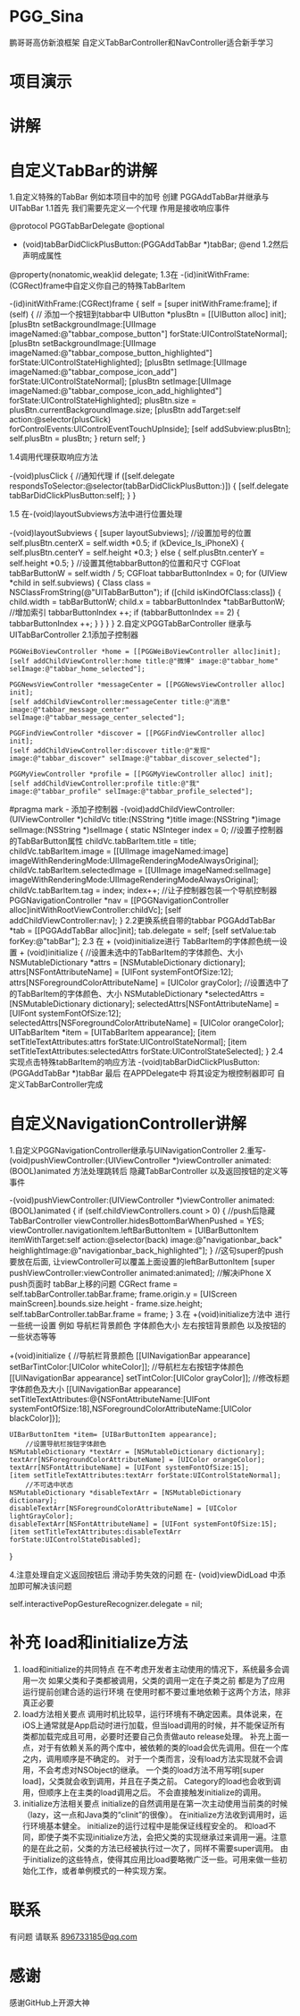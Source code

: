 # PGG_Sina
鹏哥哥高仿新浪框架 自定义TabBarController和NavController适合新手学习 
# 项目演示

# 讲解
# 自定义TabBar的讲解
1.自定义特殊的TabBar 例如本项目中的加号
创建 PGGAddTabBar并继承与UITabBar
1.1首先 我们需要先定义一个代理 作用是接收响应事件

 @protocol PGGTabBarDelegate <UITabBarDelegate>
 @optional
 - (void)tabBarDidClickPlusButton:(PGGAddTabBar *)tabBar;
 @end
1.2然后 声明成属性 

@property(nonatomic,weak)id <PGGTabBarDelegate> delegate;
1.3在 -(id)initWithFrame:(CGRect)frame中自定义你自己的特殊TabBarItem

-(id)initWithFrame:(CGRect)frame {
    self = [super initWithFrame:frame];
    if (self) {
            // 添加一个按钮到tabbar中
        UIButton *plusBtn = [[UIButton alloc] init];
        [plusBtn setBackgroundImage:[UIImage imageNamed:@"tabbar_compose_button"] forState:UIControlStateNormal];
        [plusBtn setBackgroundImage:[UIImage imageNamed:@"tabbar_compose_button_highlighted"] forState:UIControlStateHighlighted];
        [plusBtn setImage:[UIImage imageNamed:@"tabbar_compose_icon_add"] forState:UIControlStateNormal];
        [plusBtn setImage:[UIImage imageNamed:@"tabbar_compose_icon_add_highlighted"] forState:UIControlStateHighlighted];
        plusBtn.size = plusBtn.currentBackgroundImage.size;
        [plusBtn addTarget:self action:@selector(plusClick) forControlEvents:UIControlEventTouchUpInside];
        [self addSubview:plusBtn];
        self.plusBtn = plusBtn;
    }
    return self;
}

1.4调用代理获取响应方法

-(void)plusClick {
        //通知代理
    if ([self.delegate respondsToSelector:@selector(tabBarDidClickPlusButton:)]) {
        [self.delegate tabBarDidClickPlusButton:self];
    }
}

1.5 在-(void)layoutSubviews方法中进行位置处理 

-(void)layoutSubviews {
    [super layoutSubviews];
        //设置加号的位置
    self.plusBtn.centerX = self.width *0.5;
    if (kDevice_Is_iPhoneX) {
        self.plusBtn.centerY = self.height *0.3;
    } else {
        self.plusBtn.centerY = self.height *0.5;
    }
        //设置其他tabbarButton的位置和尺寸
    CGFloat tabBarButtonW  = self.width / 5;
    CGFloat tabbarButtonIndex = 0;
    for (UIView *child in self.subviews) {
        Class class = NSClassFromString(@"UITabBarButton");
        if ([child isKindOfClass:class]) {
            child.width = tabBarButtonW;
            child.x = tabbarButtonIndex *tabBarButtonW;
                //增加索引
            tabbarButtonIndex ++;
            if (tabbarButtonIndex == 2) {
                tabbarButtonIndex ++;
            }
        }
    }
}
2.自定义PGGTabBarController 继承与UITabBarController
2.1添加子控制器

    PGGWeiBoViewController *home = [[PGGWeiBoViewController alloc]init];
    [self addChildViewController:home title:@"微博" image:@"tabbar_home" selImage:@"tabbar_home_selected"];
    
    PGGNewsViewController *messageCenter = [[PGGNewsViewController alloc] init];
    [self addChildViewController:messageCenter title:@"消息" image:@"tabbar_message_center" selImage:@"tabbar_message_center_selected"];
    
    PGGFindViewController *discover = [[PGGFindViewController alloc] init];
    [self addChildViewController:discover title:@"发现" image:@"tabbar_discover" selImage:@"tabbar_discover_selected"];
    
    PGGMyViewController *profile = [[PGGMyViewController alloc] init];
    [self addChildViewController:profile title:@"我" image:@"tabbar_profile" selImage:@"tabbar_profile_selected"];
    
 #pragma mark - 添加子控制器
-(void)addChildViewController:(UIViewController *)childVc  title:(NSString *)title image:(NSString *)image selImage:(NSString *)selImage {
    static NSInteger index = 0;
        //设置子控制器的TabBarButton属性
    childVc.tabBarItem.title = title;
    childVc.tabBarItem.image = [[UIImage imageNamed:image] imageWithRenderingMode:UIImageRenderingModeAlwaysOriginal];
    childVc.tabBarItem.selectedImage = [[UIImage imageNamed:selImage] imageWithRenderingMode:UIImageRenderingModeAlwaysOriginal];
    childVc.tabBarItem.tag = index;
    index++;
        //让子控制器包装一个导航控制器
    PGGNavigationController *nav = [[PGGNavigationController alloc]initWithRootViewController:childVc];
    [self addChildViewController:nav];
}
2.2更换系统自带的tabbar
    PGGAddTabBar *tab = [[PGGAddTabBar alloc]init];
    tab.delegate = self;
    [self setValue:tab forKey:@"tabBar"];
2.3 在 + (void)initialize进行 TabBarItem的字体颜色统一设置
    + (void)initialize
{
        //设置未选中的TabBarItem的字体颜色、大小
    NSMutableDictionary *attrs = [NSMutableDictionary dictionary];
    attrs[NSFontAttributeName] = [UIFont systemFontOfSize:12];
    attrs[NSForegroundColorAttributeName] = [UIColor grayColor];
        //设置选中了的TabBarItem的字体颜色、大小
    NSMutableDictionary *selectedAttrs = [NSMutableDictionary dictionary];
    selectedAttrs[NSFontAttributeName] = [UIFont systemFontOfSize:12];
    selectedAttrs[NSForegroundColorAttributeName] =  [UIColor orangeColor];
    UITabBarItem *item = [UITabBarItem appearance];
    [item setTitleTextAttributes:attrs forState:UIControlStateNormal];
    [item setTitleTextAttributes:selectedAttrs forState:UIControlStateSelected];
}
2.4 实现点击特殊tabBarItem的响应方法
-(void)tabBarDidClickPlusButton:(PGGAddTabBar *)tabBar 
最后 在APPDelegate中 将其设定为根控制器即可 自定义TabBarController完成
# 自定义NavigationController讲解
1.自定义PGGNavigationController继承与UINavigationController
2.重写-(void)pushViewController:(UIViewController *)viewController animated:(BOOL)animated 方法处理跳转后 隐藏TabBarController 以及返回按钮的定义等事件

-(void)pushViewController:(UIViewController *)viewController animated:(BOOL)animated {
    if (self.childViewControllers.count > 0) {
        //push后隐藏TabBarController
        viewController.hidesBottomBarWhenPushed = YES;
        viewController.navigationItem.leftBarButtonItem = [UIBarButtonItem itemWithTarget:self action:@selector(back) image:@"navigationbar_back" heighlightImage:@"navigationbar_back_highlighted"];
    }
    //这句super的push要放在后面, 让viewController可以覆盖上面设置的leftBarButtonItem
    [super pushViewController:viewController animated:animated];
    //解决iPhone X push页面时 tabBar上移的问题
    CGRect frame = self.tabBarController.tabBar.frame;
    frame.origin.y = [UIScreen mainScreen].bounds.size.height - frame.size.height;
    self.tabBarController.tabBar.frame = frame;
}
3.在 +(void)initialize方法中 进行一些统一设置 例如 导航栏背景颜色 字体颜色大小 左右按钮背景颜色 以及按钮的一些状态等等

+(void)initialize {
    //导航栏背景颜色
    [[UINavigationBar appearance] setBarTintColor:[UIColor whiteColor]];
    //导航栏左右按钮字体颜色
    [[UINavigationBar appearance] setTintColor:[UIColor grayColor]];
        //修改标题字体颜色及大小
    [[UINavigationBar appearance] setTitleTextAttributes:@{NSFontAttributeName:[UIFont systemFontOfSize:18],NSForegroundColorAttributeName:[UIColor blackColor]}];
    
    UIBarButtonItem *item= [UIBarButtonItem appearance];
        //设置导航栏按钮字体颜色
    NSMutableDictionary *textArr = [NSMutableDictionary dictionary];
    textArr[NSForegroundColorAttributeName] = [UIColor orangeColor];
    textArr[NSFontAttributeName] = [UIFont systemFontOfSize:15];
    [item setTitleTextAttributes:textArr forState:UIControlStateNormal];
        //不可选中状态
    NSMutableDictionary *disableTextArr = [NSMutableDictionary dictionary];
    disableTextArr[NSForegroundColorAttributeName] = [UIColor lightGrayColor];
    disableTextArr[NSFontAttributeName] = [UIFont systemFontOfSize:15];
    [item setTitleTextAttributes:disableTextArr forState:UIControlStateDisabled];
}

4.注意处理自定义返回按钮后 滑动手势失效的问题 在- (void)viewDidLoad 中添加即可解决该问题

self.interactivePopGestureRecognizer.delegate = nil;

# 补充 load和initialize方法
1. load和initialize的共同特点
在不考虑开发者主动使用的情况下，系统最多会调用一次
如果父类和子类都被调用，父类的调用一定在子类之前
都是为了应用运行提前创建合适的运行环境
在使用时都不要过重地依赖于这两个方法，除非真正必要
2. load方法相关要点
调用时机比较早，运行环境有不确定因素。具体说来，在iOS上通常就是App启动时进行加载，但当load调用的时候，并不能保证所有类都加载完成且可用，必要时还要自己负责做auto release处理。
补充上面一点，对于有依赖关系的两个库中，被依赖的类的load会优先调用。但在一个库之内，调用顺序是不确定的。
对于一个类而言，没有load方法实现就不会调用，不会考虑对NSObject的继承。
一个类的load方法不用写明[super load]，父类就会收到调用，并且在子类之前。
Category的load也会收到调用，但顺序上在主类的load调用之后。
不会直接触发initialize的调用。
3. initialize方法相关要点
initialize的自然调用是在第一次主动使用当前类的时候（lazy，这一点和Java类的“clinit”的很像）。
在initialize方法收到调用时，运行环境基本健全。
initialize的运行过程中是能保证线程安全的。
和load不同，即使子类不实现initialize方法，会把父类的实现继承过来调用一遍。注意的是在此之前，父类的方法已经被执行过一次了，同样不需要super调用。
由于initialize的这些特点，使得其应用比load要略微广泛一些。可用来做一些初始化工作，或者单例模式的一种实现方案。
# 联系
有问题 请联系 896733185@qq.com
# 感谢 
感谢GitHub上开源大神 

